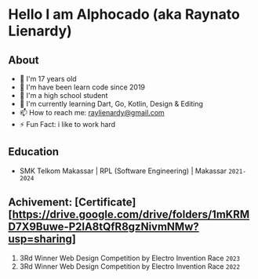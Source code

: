 # Hello I am Alphocado (aka Raynato Lienardy)

## About
- :man: I'm 17 years old
- 👦 I'm have been learn code since 2019
- 🔭 I'm a high school student
- 🌱 I'm currently learning Dart, Go, Kotlin, Design & Editing
- 📫 How to reach me: raylienardy@gmail.com
- ⚡ Fun Fact: i like to work hard

## Education
- SMK Telkom Makassar | RPL (Software Engineering) | Makassar `2021-2024`

## Achivement: [Certificate][https://drive.google.com/drive/folders/1mKRMD7X9Buwe-P2lA8tQfR8gzNivmNMw?usp=sharing]
1. 3Rd Winner Web Design Competition by Electro Invention Race `2023`
2. 3Rd Winner Web Design Competition by Electro Invention Race `2022`
